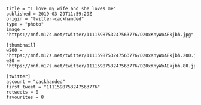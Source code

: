 ```
title = "I love my wife and she loves me"
published = 2019-03-29T11:59:29Z
origin = "twitter-cackhanded"
type = "photo"
image = "https://mnf.m17s.net/twitter/1111598753247563776/D20xKnyWoAEkjbh.jpg"

[thumbnail]
w200 = "https://mnf.m17s.net/twitter/1111598753247563776/D20xKnyWoAEkjbh.200.jpg"
w80 = "https://mnf.m17s.net/twitter/1111598753247563776/D20xKnyWoAEkjbh.80.jpg"

[twitter]
account = "cackhanded"
first_tweet = "1111598753247563776"
retweets = 0
favourites = 8
```

<p class='image'><img src='https://mnf.m17s.net/twitter/1111598753247563776/D20xKnyWoAEkjbh.jpg' alt=''></p>

